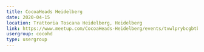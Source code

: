 ```yaml
---
title: CocoaHeads Heidelberg
date: 2020-04-15
location: Trattoria Toscana Heidelberg, Heidelberg
link: https://www.meetup.com/CocoaHeads-Heidelberg/events/tvwlprybcgbtb/
usergroup: cocohd
type: usergroup
---
```

